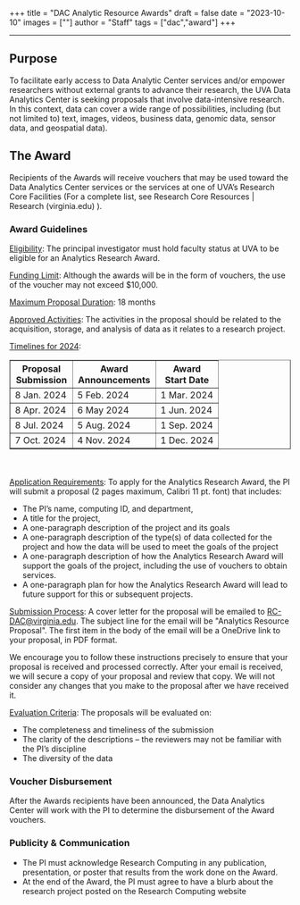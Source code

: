 +++
title = "DAC Analytic Resource Awards"
draft = false
date = "2023-10-10"
images = [""]
author = "Staff"
tags = ["dac","award"]
+++

***


## Purpose
To facilitate early access to Data Analytic Center services and/or empower researchers without external grants to advance their research, the UVA Data Analytics Center is seeking proposals that involve data-intensive research. In this context, data can cover a wide range of possibilities, including (but not limited to) text, images, videos, business data, genomic data, sensor data, and geospatial data).

## The Award 
Recipients of the Awards will receive vouchers that may be used toward the Data Analytics Center services or the services at one of UVA’s Research Core Facilities (For a complete list, see Research Core Resources | Research (virginia.edu) ).

### Award Guidelines
<u>Eligibility</u>:  The principal investigator must hold faculty status at UVA to be eligible for an Analytics Research Award.

<u>Funding Limit</u>:  Although the awards will be in the form of vouchers, the use of the voucher may not exceed $10,000.

<u>Maximum Proposal Duration</u>:  18 months

<u>Approved Activities</u>:  The activities in the proposal should be related to the acquisition, storage, and analysis of data as it relates to a research project.


<u>Timelines for 2024</u>: 

<table border="1" >
  <colgroup>
    <col style="width: 30%;" />
    <col style="width: 40%;" />
    <col style="width: 30%;" />
  </colgroup>
  <tr>
    <th>Proposal <br> Submission</th>
    <th>Award <br> Announcements</th>
    <th>Award <br> Start Date </th>
  </tr>
  <tr>
    <td>8 Jan. 2024</td>
    <td>5 Feb. 2024</td>
    <td>1 Mar. 2024</td>
  </tr>
  <tr>
    <td>8 Apr. 2024</td>
    <td>6 May 2024</td>
    <td>1 Jun. 2024</td>
  </tr>
  <tr>
    <td>8 Jul. 2024</td>
    <td>5 Aug. 2024</td>
    <td>1 Sep. 2024</td>
  </tr>
  <tr>
    <td>7 Oct. 2024</td>
    <td>4 Nov. 2024</td>
    <td>1 Dec. 2024</td>
  </tr>
</table>

<br>
<br>
<u>Application Requirements</u>:  To apply for the Analytics Research Award, the PI will submit a proposal (2 pages maximum, Calibri 11 pt. font) that includes:

* The PI’s name, computing ID, and department,
* A title for the project,
* A one-paragraph description of the project and its goals
* A one-paragraph description of the type(s) of data collected for the project and how the data will be used to meet the goals of the project
* A one-paragraph description of how the Analytics Research Award will support the goals of the project, including the use of vouchers to obtain services.
* A one-paragraph plan for how the Analytics Research Award will lead to future support for this or subsequent projects. 

<u>Submission Process</u>: A cover letter for the proposal will be emailed to RC-DAC@virginia.edu.  The subject line for the email will be "Analytics Resource Proposal". The first item in the body of the email will be a OneDrive link to your proposal, in PDF format. 

We encourage you to follow these instructions precisely to ensure that your proposal is received and processed correctly. After your email is received, we will secure a copy of your proposal and review that copy. We will not consider any changes that you make to the proposal after we have received it.

<u>Evaluation Criteria</u>: The proposals will be evaluated on:

* The completeness and timeliness of the submission
* The clarity of the descriptions – the reviewers may not be familiar with the PI’s discipline
* The diversity of the data	

### Voucher Disbursement

After the Awards recipients have been announced, the Data Analytics Center will work with the PI to determine the disbursement of the Award vouchers.

### Publicity & Communication
* The PI must acknowledge Research Computing in any publication, presentation, or poster that results from the work done on the Award.
* At the end of the Award, the PI must agree to have a blurb about the research project posted on the Research Computing website







